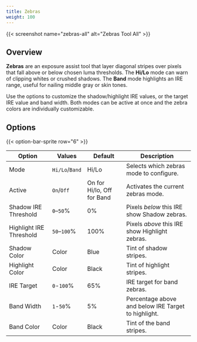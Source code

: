 ```yaml
---
title: Zebras
weight: 100
---
```


{{< screenshot name="zebras-all" alt="Zebras Tool All" >}}

## Overview

**Zebras** are an exposure assist tool that layer diagonal stripes over pixels that fall above or below chosen luma thresholds. The **Hi/Lo** mode can warn of clipping whites or crushed shadows. The **Band** mode highlights an IRE range, useful for nailing middle gray or skin tones.

Use the options to customize the shadow/highlight IRE values, or the target IRE value and band width. Both modes can be active at once and the zebra colors are individually customizable.

## Options

{{< option-bar-sprite row="6" >}}


| Option | Values | Default | Description |
|--------|--------|---------|-------------|
| Mode | `Hi/Lo`/`Band` | Hi/Lo | Selects which zebras mode to configure. |
| Active | `On`/`Off` | On for Hi/lo, Off for Band | Activates the current zebras mode. |
| Shadow IRE Threshold | `0`–`50`% | 0% | Pixels *below* this IRE show Shadow zebras. |
| Highlight IRE Threshold | `50`–`100`% | 100% | Pixels *above* this IRE show Highlight zebras. |
| Shadow Color | Color | Blue | Tint of shadow stripes. |
| Highlight Color | Color | Black | Tint of highlight stripes. |
| IRE Target | `0`-`100`% | 65% | IRE target for band zebras. |
| Band Width | `1`-`50`% | 5% | Percentage above and below IRE Target to highlight. |
| Band Color | Color | Black | Tint of the band stripes. |